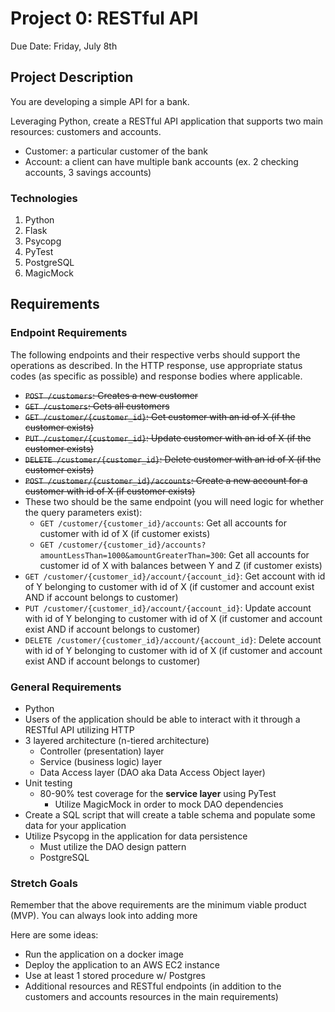 # Project 0: RESTful API

Due Date: Friday, July 8th

## Project Description
You are developing a simple API for a bank.

Leveraging Python, create a RESTful API application that supports two main resources: customers and accounts.

* Customer: a particular customer of the bank
* Account: a client can have multiple bank accounts (ex. 2 checking accounts, 3 savings accounts)

### Technologies
1. Python
2. Flask
3. Psycopg
4. PyTest
5. PostgreSQL
6. MagicMock

## Requirements

### Endpoint Requirements
The following endpoints and their respective verbs should support the operations as described. In the HTTP response, use appropriate status codes (as specific as possible) and response bodies where applicable.

- ~~`POST /customers`: Creates a new customer~~
- ~~`GET /customers`: Gets all customers~~
- ~~`GET /customer/{customer_id}`: Get customer with an id of X (if the customer exists)~~
- ~~`PUT /customer/{customer_id}`: Update customer with an id of X (if the customer exists)~~
- ~~`DELETE /customer/{customer_id}`: Delete customer with an id of X (if the customer exists)~~
- ~~`POST /customer/{customer_id}/accounts`: Create a new account for a customer with id of X (if customer exists)~~
- These two should be the same endpoint (you will need logic for whether the query parameters exist):
    - `GET /customer/{customer_id}/accounts`: Get all accounts for customer with id of X (if customer exists)
    - `GET /customer/{customer_id}/accounts?amountLessThan=1000&amountGreaterThan=300`: Get all accounts for customer id of X with balances between Y and Z (if customer exists)
- `GET /customer/{customer_id}/account/{account_id}`: Get account with id of Y belonging to customer with id of X (if customer and account exist AND if account belongs to customer)
- `PUT /customer/{customer_id}/account/{account_id}`: Update account with id of Y belonging to customer with id of X (if customer and account exist AND if account belongs to customer)
- `DELETE /customer/{customer_id}/account/{account_id}`: Delete account with id of Y belonging to customer with id of X (if customer and account exist AND if account belongs to customer)

### General Requirements
- Python
- Users of the application should be able to interact with it through a RESTful API utilizing HTTP
- 3 layered architecture (n-tiered architecture)
    - Controller (presentation) layer
    - Service (business logic) layer
    - Data Access layer (DAO aka Data Access Object layer)
- Unit testing
    - 80-90% test coverage for the **service layer** using PyTest
        - Utilize MagicMock in order to mock DAO dependencies
- Create a SQL script that will create a table schema and populate some data for your application
- Utilize Psycopg in the application for data persistence
    - Must utilize the DAO design pattern
    - PostgreSQL

### Stretch Goals
Remember that the above requirements are the minimum viable product (MVP). You can always look into adding more

Here are some ideas:
- Run the application on a docker image
- Deploy the application to an AWS EC2 instance
- Use at least 1 stored procedure w/ Postgres
- Additional resources and RESTful endpoints (in addition to the customers and accounts resources in the main requirements)